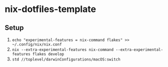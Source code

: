 # nix-dotfiles-template

## Setup

1. `echo "experimental-features = nix-command flakes" >> ~/.config/nix/nix.conf`
2. `nix --extra-experimental-features nix-command --extra-experimental-features flakes develop`
3. `std //toplevel/darwinConfigurations/macOS:switch`
